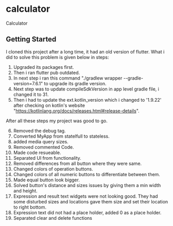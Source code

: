# calculator

Calculator

## Getting Started

I cloned this project after a long time, it had an old version of flutter.
What i did to solve this problem is given below in steps:
1. Upgraded its packages first.
2. Then i ran flutter pub outdated.
3. In next step i ran this command "./gradlew wrapper --gradle-version=7.6.1" to upgrade its gradle version.
4. Next step was to update compileSdkVersion in app level gradle file, i changed it to 31.
5. Then i had to update the     ext.kotlin_version  which i changed to '1.9.22' after checking on kotlin's website "https://kotlinlang.org/docs/releases.html#release-details".

After all these steps my project was good to go.

6. Removed the debug tag.
7. Converted MyApp from statelfull to stateless.
8. added media query sizes.
9. Removed commented Code.
10. Made code resueable.
11. Separated UI from functionality.
12. Removed differences from all button where they were same.
13. Changed colors of operation buttons.
14. Changed colors of all numeric buttons to differentiate between them.
15. Made equal button look bigger.
16. Solved button's distance and sizes issues by giving them a min width and height.
17. Expression and result text widgets were not looking good. They had some disturbed sizes and locations gave them size and set their location to right bottom.
18. Expression text did not had a place holder, added 0 as a place holder.
19. Separated clear and delete functions